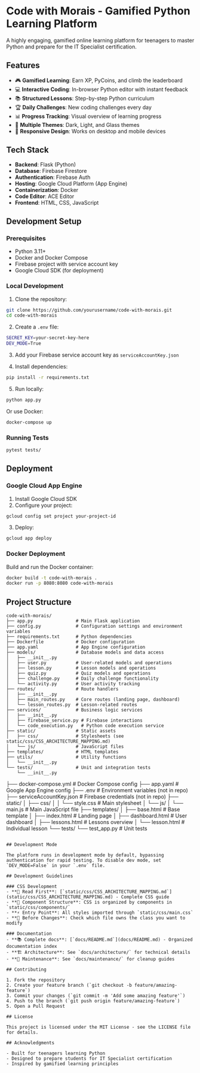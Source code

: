 # Code with Morais - Gamified Python Learning Platform

A highly engaging, gamified online learning platform for teenagers to master Python and prepare for the IT Specialist certification.

## Features

- 🎮 **Gamified Learning**: Earn XP, PyCoins, and climb the leaderboard
- 💻 **Interactive Coding**: In-browser Python editor with instant feedback
- 📚 **Structured Lessons**: Step-by-step Python curriculum
- 🏆 **Daily Challenges**: New coding challenges every day
- 📊 **Progress Tracking**: Visual overview of learning progress
- 🎨 **Multiple Themes**: Dark, Light, and Glass themes
- 📱 **Responsive Design**: Works on desktop and mobile devices

## Tech Stack

- **Backend**: Flask (Python)
- **Database**: Firebase Firestore
- **Authentication**: Firebase Auth
- **Hosting**: Google Cloud Platform (App Engine)
- **Containerization**: Docker
- **Code Editor**: ACE Editor
- **Frontend**: HTML, CSS, JavaScript

## Development Setup

### Prerequisites

- Python 3.11+
- Docker and Docker Compose
- Firebase project with service account key
- Google Cloud SDK (for deployment)

### Local Development

1. Clone the repository:
```bash
git clone https://github.com/yourusername/code-with-morais.git
cd code-with-morais
```

2. Create a `.env` file:
```bash
SECRET_KEY=your-secret-key-here
DEV_MODE=True
```

3. Add your Firebase service account key as `serviceAccountKey.json`

4. Install dependencies:
```bash
pip install -r requirements.txt
```

5. Run locally:
```bash
python app.py
```

Or use Docker:
```bash
docker-compose up
```

### Running Tests

```bash
pytest tests/
```

## Deployment

### Google Cloud App Engine

1. Install Google Cloud SDK
2. Configure your project:
```bash
gcloud config set project your-project-id
```

3. Deploy:
```bash
gcloud app deploy
```

### Docker Deployment

Build and run the Docker container:
```bash
docker build -t code-with-morais .
docker run -p 8080:8080 code-with-morais
```

## Project Structure

```
code-with-morais/
├── app.py                # Main Flask application
├── config.py             # Configuration settings and environment variables
├── requirements.txt      # Python dependencies
├── Dockerfile            # Docker configuration
├── app.yaml              # App Engine configuration
├── models/               # Database models and data access
│   ├── __init__.py
│   ├── user.py           # User-related models and operations
│   ├── lesson.py         # Lesson models and operations
│   ├── quiz.py           # Quiz models and operations
│   ├── challenge.py      # Daily challenge functionality
│   └── activity.py       # User activity tracking
├── routes/               # Route handlers
│   ├── __init__.py
│   ├── main_routes.py    # Core routes (landing page, dashboard)
│   └── lesson_routes.py  # Lesson-related routes
├── services/             # Business logic services
│   ├── __init__.py
│   ├── firebase_service.py # Firebase interactions
│   └── code_execution.py   # Python code execution service
├── static/               # Static assets
│   ├── css/              # Stylesheets (see static/css/CSS_ARCHITECTURE_MAPPING.md)
│   └── js/               # JavaScript files
├── templates/            # HTML templates
├── utils/                # Utility functions
│   └── __init__.py
└── tests/                # Unit and integration tests
    └── __init__.py
```
├── docker-compose.yml # Docker Compose config
├── app.yaml           # Google App Engine config
├── .env               # Environment variables (not in repo)
├── serviceAccountKey.json # Firebase credentials (not in repo)
├── static/
│   ├── css/
│   │   └── style.css  # Main stylesheet
│   └── js/
│       └── main.js    # Main JavaScript file
├── templates/
│   ├── base.html      # Base template
│   ├── index.html     # Landing page
│   ├── dashboard.html # User dashboard
│   ├── lessons.html   # Lessons overview
│   └── lesson.html    # Individual lesson
└── tests/
    └── test_app.py    # Unit tests
```

## Development Mode

The platform runs in development mode by default, bypassing authentication for rapid testing. To disable dev mode, set `DEV_MODE=False` in your `.env` file.

## Development Guidelines

### CSS Development
- **📖 Read First**: [`static/css/CSS_ARCHITECTURE_MAPPING.md`](static/css/CSS_ARCHITECTURE_MAPPING.md) - Complete CSS guide
- **🎯 Component Structure**: CSS is organized by components in `static/css/components/`
- **⚡ Entry Point**: All styles imported through `static/css/main.css`
- **🚨 Before Changes**: Check which file owns the class you want to modify

### Documentation
- **📚 Complete docs**: [`docs/README.md`](docs/README.md) - Organized documentation index
- **🏗️ Architecture**: See `docs/architecture/` for technical details
- **🔧 Maintenance**: See `docs/maintenance/` for cleanup guides

## Contributing

1. Fork the repository
2. Create your feature branch (`git checkout -b feature/amazing-feature`)
3. Commit your changes (`git commit -m 'Add some amazing feature'`)
4. Push to the branch (`git push origin feature/amazing-feature`)
5. Open a Pull Request

## License

This project is licensed under the MIT License - see the LICENSE file for details.

## Acknowledgments

- Built for teenagers learning Python
- Designed to prepare students for IT Specialist certification
- Inspired by gamified learning principles
